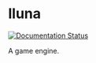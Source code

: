 # lluna
[![Documentation Status](https://readthedocs.org/projects/lluna/badge/?version=latest)](https://lluna.readthedocs.io/en/latest/?badge=latest)

A game engine.
